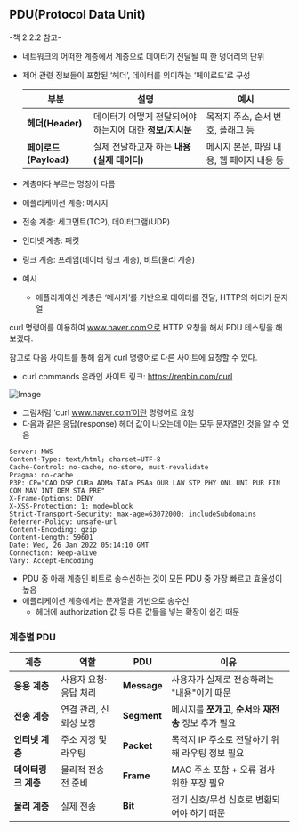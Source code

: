 ## PDU(Protocol Data Unit)
-책 2.2.2 참고-

- 네트워크의 어떠한 계층에서 계층으로 데이터가 전달될 때 한 덩어리의 단위
- 제어 관련 정보들이 포함된 ‘헤더’, 데이터를 의미하는 ‘페이로드’로 구성
    
    
    | 부분 | 설명 | 예시 |
    | --- | --- | --- |
    | **헤더(Header)** | 데이터가 어떻게 전달되어야 하는지에 대한 **정보/지시문** | 목적지 주소, 순서 번호, 플래그 등 |
    | **페이로드(Payload)** | 실제 전달하고자 하는 **내용(실제 데이터)** | 메시지 본문, 파일 내용, 웹 페이지 내용 등 |
- 계층마다 부르는 명칭이 다름
- 애플리케이션 계층: 메시지
- 전송 계층: 세그먼트(TCP), 데이터그램(UDP)
- 인터넷 계층: 패킷
- 링크 계층: 프레임(데이터 링크 계층), 비트(물리 계층)

- 예시
    - 애플리케이션 계층은 ‘메시지’를 기반으로 데이터를 전달, HTTP의 헤더가 문자열

curl 명령어를 이용하여 www.naver.com으로 HTTP 요청을 해서 PDU 테스팅을 해보겠다.

참고로 다음 사이트를 통해 쉽게 curl 명령어로 다른 사이트에 요청할 수 있다.

- curl commands 온라인 사이트 링크: https://reqbin.com/curl

![Image](https://github.com/user-attachments/assets/88a1055b-a520-4fbf-b99b-169882382b32)

- 그림처럼 ‘curl www.naver.com’이란 명령어로 요청
- 다음과 같은 응답(response) 헤더 값이 나오는데 이는 모두 문자열인 것을 알 수 있음

```
Server: NWS
Content-Type: text/html; charset=UTF-8
Cache-Control: no-cache, no-store, must-revalidate
Pragma: no-cache
P3P: CP="CAO DSP CURa ADMa TAIa PSAa OUR LAW STP PHY ONL UNI PUR FIN
COM NAV INT DEM STA PRE"
X-Frame-Options: DENY
X-XSS-Protection: 1; mode=block
Strict-Transport-Security: max-age=63072000; includeSubdomains
Referrer-Policy: unsafe-url
Content-Encoding: gzip
Content-Length: 59601
Date: Wed, 26 Jan 2022 05:14:10 GMT
Connection: keep-alive
Vary: Accept-Encoding
```

- PDU 중 아래 계층인 비트로 송수신하는 것이 모든 PDU 중 가장 빠르고 효율성이 높음
- 애플리케이션 계층에서는 문자열을 기빈으로 송수신
    - 헤더에 authorization 값 등 다른 값들을 넣는 확장이 쉽긴 때문

### 계층별 PDU

| 계층 | 역할 | PDU | 이유 |
| --- | --- | --- | --- |
| **응용 계층** | 사용자 요청·응답 처리 | **Message** | 사용자가 실제로 전송하려는 "내용"이기 때문 |
| **전송 계층** | 연결 관리, 신뢰성 보장 | **Segment** | 메시지를 **쪼개고**, **순서**와 **재전송** 정보 추가 필요 |
| **인터넷 계층** | 주소 지정 및 라우팅 | **Packet** | 목적지 IP 주소로 전달하기 위해 라우팅 정보 필요 |
| **데이터링크 계층** | 물리적 전송 전 준비 | **Frame** | MAC 주소 포함 + 오류 검사 위한 포장 필요 |
| **물리 계층** | 실제 전송 | **Bit** | 전기 신호/무선 신호로 변환되어야 하기 때문 |